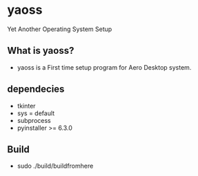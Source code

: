 # yaoss
Yet Another Operating System Setup

## What is yaoss?
- yaoss is a First time setup program for Aero Desktop system.

## dependecies
- tkinter
- sys = default
- subprocess
- pyinstaller >= 6.3.0

## Build
- sudo ./build/buildfromhere
